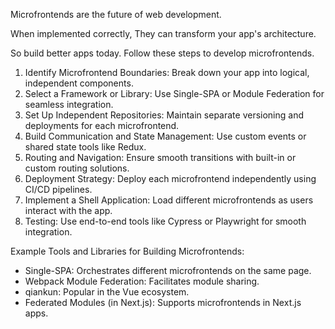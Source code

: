 Microfrontends are the future of web development.

When implemented correctly,
They can transform your app's architecture.

So build better apps today.
Follow these steps to develop microfrontends.

1. Identify Microfrontend Boundaries: Break down your app into logical, independent components.
2. Select a Framework or Library: Use Single-SPA or Module Federation for seamless integration.
3. Set Up Independent Repositories: Maintain separate versioning and deployments for each microfrontend.
4. Build Communication and State Management: Use custom events or shared state tools like Redux.
5. Routing and Navigation: Ensure smooth transitions with built-in or custom routing solutions.
6. Deployment Strategy: Deploy each microfrontend independently using CI/CD pipelines.
7. Implement a Shell Application: Load different microfrontends as users interact with the app.
8. Testing: Use end-to-end tools like Cypress or Playwright for smooth integration.

Example Tools and Libraries for Building Microfrontends:

- Single-SPA: Orchestrates different microfrontends on the same page.
- Webpack Module Federation: Facilitates module sharing.
- qiankun: Popular in the Vue ecosystem.
- Federated Modules (in Next.js): Supports microfrontends in Next.js apps.